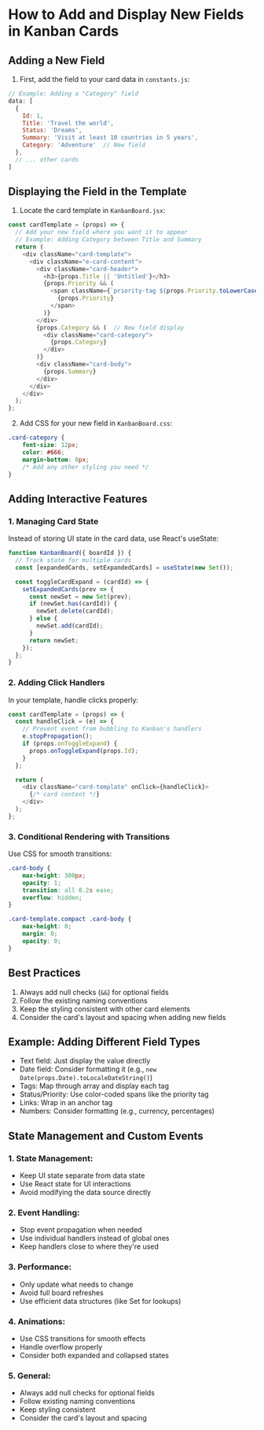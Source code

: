 # How to Add and Display New Fields in Kanban Cards

## Adding a New Field

1. First, add the field to your card data in `constants.js`:
```javascript
// Example: Adding a "Category" field
data: [
  {
    Id: 1,
    Title: 'Travel the world',
    Status: 'Dreams',
    Summary: 'Visit at least 10 countries in 5 years',
    Category: 'Adventure'  // New field
  },
  // ... other cards
]
```

## Displaying the Field in the Template

1. Locate the card template in `KanbanBoard.jsx`:
```javascript
const cardTemplate = (props) => {
  // Add your new field where you want it to appear
  // Example: Adding Category between Title and Summary
  return (
    <div className="card-template">
      <div className="e-card-content">
        <div className="card-header">
          <h3>{props.Title || 'Untitled'}</h3>
          {props.Priority && (
            <span className={`priority-tag ${props.Priority.toLowerCase()}`}>
              {props.Priority}
            </span>
          )}
        </div>
        {props.Category && (  // New field display
          <div className="card-category">
            {props.Category}
          </div>
        )}
        <div className="card-body">
          {props.Summary}
        </div>
      </div>
    </div>
  );
};
```

2. Add CSS for your new field in `KanbanBoard.css`:
```css
.card-category {
    font-size: 12px;
    color: #666;
    margin-bottom: 8px;
    /* Add any other styling you need */
}
```

## Adding Interactive Features

### 1. Managing Card State
Instead of storing UI state in the card data, use React's useState:
```javascript
function KanbanBoard({ boardId }) {
  // Track state for multiple cards
  const [expandedCards, setExpandedCards] = useState(new Set());

  const toggleCardExpand = (cardId) => {
    setExpandedCards(prev => {
      const newSet = new Set(prev);
      if (newSet.has(cardId)) {
        newSet.delete(cardId);
      } else {
        newSet.add(cardId);
      }
      return newSet;
    });
  };
}
```

### 2. Adding Click Handlers
In your template, handle clicks properly:
```javascript
const cardTemplate = (props) => {
  const handleClick = (e) => {
    // Prevent event from bubbling to Kanban's handlers
    e.stopPropagation();
    if (props.onToggleExpand) {
      props.onToggleExpand(props.Id);
    }
  };

  return (
    <div className="card-template" onClick={handleClick}>
      {/* card content */}
    </div>
  );
};
```

### 3. Conditional Rendering with Transitions
Use CSS for smooth transitions:
```css
.card-body {
    max-height: 300px;
    opacity: 1;
    transition: all 0.2s ease;
    overflow: hidden;
}

.card-template.compact .card-body {
    max-height: 0;
    margin: 0;
    opacity: 0;
}
```

## Best Practices

1. Always add null checks (`&&`) for optional fields
2. Follow the existing naming conventions
3. Keep the styling consistent with other card elements
4. Consider the card's layout and spacing when adding new fields

## Example: Adding Different Field Types

- Text field: Just display the value directly
- Date field: Consider formatting it (e.g., `new Date(props.Date).toLocaleDateString()`)
- Tags: Map through array and display each tag
- Status/Priority: Use color-coded spans like the priority tag
- Links: Wrap in an anchor tag
- Numbers: Consider formatting (e.g., currency, percentages)

## State Management and Custom Events

### 1. State Management:
   - Keep UI state separate from data state
   - Use React state for UI interactions
   - Avoid modifying the data source directly

### 2. Event Handling:
   - Stop event propagation when needed
   - Use individual handlers instead of global ones
   - Keep handlers close to where they're used

### 3. Performance:
   - Only update what needs to change
   - Avoid full board refreshes
   - Use efficient data structures (like Set for lookups)

### 4. Animations:
   - Use CSS transitions for smooth effects
   - Handle overflow properly
   - Consider both expanded and collapsed states

### 5. General:
   - Always add null checks for optional fields
   - Follow existing naming conventions
   - Keep styling consistent
   - Consider the card's layout and spacing
